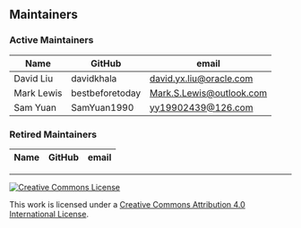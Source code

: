 ## Maintainers

### Active Maintainers
| Name | GitHub | email |
|---|---|---|
| David Liu | davidkhala | david.yx.liu@oracle.com |
| Mark Lewis | bestbeforetoday | Mark.S.Lewis@outlook.com |
| Sam Yuan | SamYuan1990 | yy19902439@126.com |

### Retired Maintainers
| Name | GitHub | email |
|---|---|---|

---

[![Creative Commons License](https://i.creativecommons.org/l/by/4.0/88x31.png)](http://creativecommons.org/licenses/by/4.0/)

This work is licensed under a [Creative Commons Attribution 4.0 International License](http://creativecommons.org/licenses/by/4.0/).
